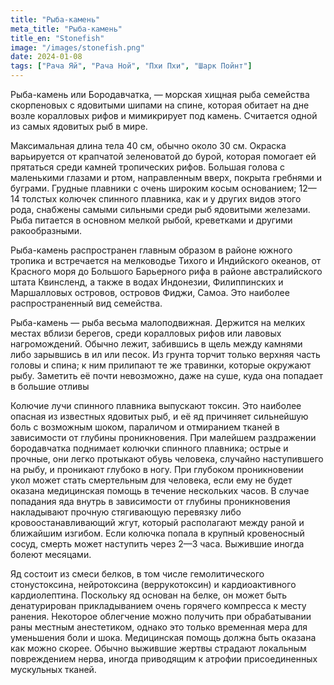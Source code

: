 ```yaml
---
title: "Рыба-камень"
meta_title: "Рыба-камень"
title_en: "Stonefish"
image: "/images/stonefish.png"
date: 2024-01-08
tags: ["Рача Яй", "Рача Ной", "Пхи Пхи", "Шарк Пойнт"]
---
```


Рыба-камень или Бородавчатка, — морская хищная рыба семейства скорпеновых с ядовитыми шипами на спине, которая обитает на дне возле коралловых рифов и мимикрирует под камень. Считается одной из самых ядовитых рыб в мире.

Максимальная длина тела 40 см, обычно около 30 см. Окраска варьируется от крапчатой зеленоватой до бурой, которая помогает ей прятаться среди камней тропических рифов. Большая голова с маленькими глазами и ртом, направленным вверх, покрыта гребнями и буграми. Грудные плавники с очень широким косым основанием; 12—14 толстых колючек спинного плавника, как и у других видов этого рода, снабжены самыми сильными среди рыб ядовитыми железами. Рыба питается в основном мелкой рыбой, креветками и другими ракообразными.

Рыба-камень распространен главным образом в районе южного тропика и встречается на мелководье Тихого и Индийского океанов, от Красного моря до Большого Барьерного рифа в районе австралийского штата Квинсленд, а также в водах Индонезии, Филиппинских и Маршалловых островов, островов Фиджи, Самоа. Это наиболее распространенный вид семейства.

Рыба-камень — рыба весьма малоподвижная. Держится на мелких местах вблизи берегов, среди коралловых рифов или лавовых нагромождений. Обычно лежит, забившись в щель между камнями либо зарывшись в ил или песок. Из грунта торчит только верхняя часть головы и спина; к ним прилипают те же травинки, которые окружают рыбу. Заметить её почти невозможно, даже на суше, куда она попадает в большие отливы

Колючие лучи спинного плавника выпускают токсин. Это наиболее опасная из известных ядовитых рыб, и её яд причиняет сильнейшую боль с возможным шоком, параличом и отмиранием тканей в зависимости от глубины проникновения. При малейшем раздражении бородавчатка поднимает колючки спинного плавника; острые и прочные, они легко протыкают обувь человека, случайно наступившего на рыбу, и проникают глубоко в ногу. При глубоком проникновении укол может стать смертельным для человека, если ему не будет оказана медицинская помощь в течение нескольких часов. В случае попадания яда внутрь в зависимости от глубины проникновения накладывают прочную стягивающую перевязку либо кровоостанавливающий жгут, который располагают между раной и ближайшим изгибом. Если колючка попала в крупный кровеносный сосуд, смерть может наступить через 2—3 часа. Выжившие иногда болеют месяцами.

Яд состоит из смеси белков, в том числе гемолитического стонустоксина, нейротоксина (веррукотоксин) и кардиоактивного кардиолептина. Поскольку яд основан на белке, он может быть денатурирован прикладыванием очень горячего компресса к месту ранения. Некоторое облегчение можно получить при обрабатывании раны местным анестетиком, однако это только временная мера для уменьшения боли и шока. Медицинская помощь должна быть оказана как можно скорее. Обычно выжившие жертвы страдают локальным повреждением нерва, иногда приводящим к атрофии присоединенных мускульных тканей.
